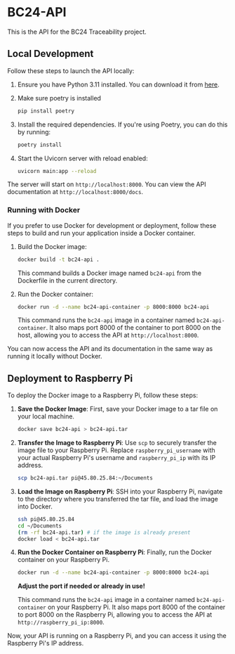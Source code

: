 # BC24-API

This is the API for the BC24 Traceability project.

## Local Development

Follow these steps to launch the API locally:

1. Ensure you have Python 3.11 installed. You can download it from [here](https://www.python.org/downloads/).

2. Make sure poetry is installed

   ```bash
   pip install poetry
   ```

3. Install the required dependencies. If you're using Poetry, you can do this by running:

   ```bash
   poetry install
   ```

4. Start the Uvicorn server with reload enabled:

   ```bash
   uvicorn main:app --reload
   ```

The server will start on `http://localhost:8000`. You can view the API documentation at `http://localhost:8000/docs`.

### Running with Docker

If you prefer to use Docker for development or deployment, follow these steps to build and run your application inside a Docker container.

1. Build the Docker image:

    ```bash
    docker build -t bc24-api .
    ```

    
    This command builds a Docker image named `bc24-api` from the Dockerfile in the current directory.

2. Run the Docker container:

    ```bash
    docker run -d --name bc24-api-container -p 8000:8000 bc24-api
    ```

    This command runs the `bc24-api` image in a container named `bc24-api-container`. It also maps port 8000 of the container to port 8000 on the host, allowing you to access the API at `http://localhost:8000`.

You can now access the API and its documentation in the same way as running it locally without Docker.

## Deployment to Raspberry Pi

To deploy the Docker image to a Raspberry Pi, follow these steps:

1. **Save the Docker Image**: First, save your Docker image to a tar file on your local machine.

   ```bash
   docker save bc24-api > bc24-api.tar
   ```

2. **Transfer the Image to Raspberry Pi**: Use `scp` to securely transfer the image file to your Raspberry Pi. Replace `raspberry_pi_username` with your actual Raspberry Pi's username and `raspberry_pi_ip` with its IP address.

   ```bash
   scp bc24-api.tar pi@45.80.25.84:~/Documents
   ```

3. **Load the Image on Raspberry Pi**: SSH into your Raspberry Pi, navigate to the directory where you transferred the tar file, and load the image into Docker.

   ```bash
   ssh pi@45.80.25.84
   cd ~/Documents
   (rm -rf bc24-api.tar) # if the image is already present
   docker load < bc24-api.tar
   ```

4. **Run the Docker Container on Raspberry Pi**: Finally, run the Docker container on your Raspberry Pi.  

   ```bash
   docker run -d --name bc24-api-container -p 8000:8000 bc24-api
   ```
   **Adjust the port if needed or already in use!**

   This command runs the `bc24-api` image in a container named `bc24-api-container` on your Raspberry Pi. It also maps port 8000 of the container to port 8000 on the Raspberry Pi, allowing you to access the API at `http://raspberry_pi_ip:8000`.

Now, your API is running on a Raspberry Pi, and you can access it using the Raspberry Pi's IP address.
